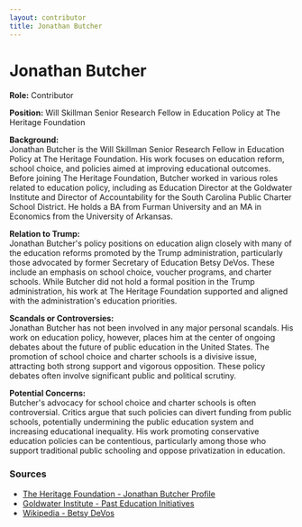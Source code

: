 ```yaml
---
layout: contributor
title: Jonathan Butcher
---
```


# Jonathan Butcher

**Role:** Contributor

**Position:** Will Skillman Senior Research Fellow in Education Policy at The Heritage Foundation

**Background:**  
Jonathan Butcher is the Will Skillman Senior Research Fellow in Education Policy at The Heritage Foundation. His work focuses on education reform, school choice, and policies aimed at improving educational outcomes. Before joining The Heritage Foundation, Butcher worked in various roles related to education policy, including as Education Director at the Goldwater Institute and Director of Accountability for the South Carolina Public Charter School District. He holds a BA from Furman University and an MA in Economics from the University of Arkansas.

**Relation to Trump:**  
Jonathan Butcher's policy positions on education align closely with many of the education reforms promoted by the Trump administration, particularly those advocated by former Secretary of Education Betsy DeVos. These include an emphasis on school choice, voucher programs, and charter schools. While Butcher did not hold a formal position in the Trump administration, his work at The Heritage Foundation supported and aligned with the administration's education priorities.

**Scandals or Controversies:**  
Jonathan Butcher has not been involved in any major personal scandals. His work on education policy, however, places him at the center of ongoing debates about the future of public education in the United States. The promotion of school choice and charter schools is a divisive issue, attracting both strong support and vigorous opposition. These policy debates often involve significant public and political scrutiny.

**Potential Concerns:**  
Butcher's advocacy for school choice and charter schools is often controversial. Critics argue that such policies can divert funding from public schools, potentially undermining the public education system and increasing educational inequality. His work promoting conservative education policies can be contentious, particularly among those who support traditional public schooling and oppose privatization in education.

### Sources
- [The Heritage Foundation - Jonathan Butcher Profile](https://www.heritage.org/staff/jonathan-butcher)
- [Goldwater Institute - Past Education Initiatives](https://www.goldwaterinstitute.org/our-team/jonathan-butcher/)
- [Wikipedia - Betsy DeVos](https://en.wikipedia.org/wiki/Betsy_DeVos)
